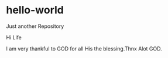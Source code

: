 # hello-world
Just another Repository

Hi Life

I am very thankful to GOD for all His the blessing.Thnx Alot GOD.


